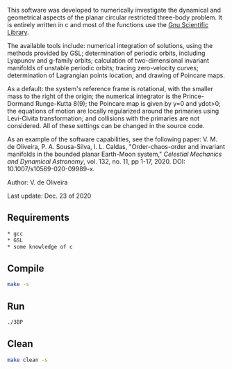 This software was developed to numerically investigate the dynamical and geometrical aspects of the planar circular restricted three-body problem. It is entirely written in c and most of the functions use the [Gnu Scientific Library](https://www.gnu.org/software/gsl/).

The available tools include: numerical integration of solutions, using the methods provided by GSL; determination of periodic orbits, including Lyapunov and g-family orbits; calculation of two-dimensional invariant manifolds of unstable periodic orbits; tracing zero-velocity curves; determination of Lagrangian points location; and drawing of Poincare maps.

As a default: the system's reference frame is rotational, with the smaller mass to the right of the origin; the numerical integrator is the Prince-Dormand Runge-Kutta 8(9); the Poincare map is given by y=0 and ydot>0; the equations of motion are locally regularized around the primaries using Levi-Civita transformation; and collisions with the primaries are not considered. All of these settings can be changed in the source code.

As an example of the software capabilities, see the following paper: V. M. de Oliveira, P. A. Sousa-Silva, I. L. Caldas, "Order-chaos-order and invariant manifolds in the bounded planar Earth-Moon system," *Celestial Mechanics and Dynamical Astronomy*, vol. 132, no. 11, pp 1-17, 2020. DOI: 10.1007/s10569-020-09989-x.

Author: V. de Oliveira

Last update: Dec. 23 of 2020

## Requirements
```sh
* gcc
* GSL
* some knowledge of c
```

## Compile
```sh
make -s
```

## Run
```sh
./3BP
```

## Clean
```sh
make clean -s
```
